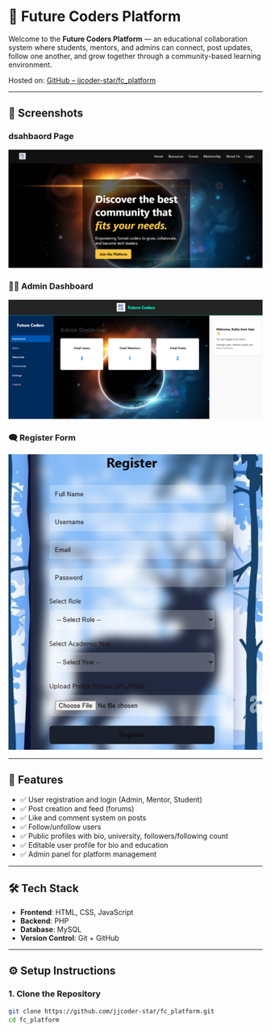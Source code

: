 # 🌟 Future Coders Platform

Welcome to the **Future Coders Platform** — an educational collaboration system where students, mentors, and admins can connect, post updates, follow one another, and grow together through a community-based learning environment.

Hosted on: [GitHub – jjcoder-star/fc_platform](https://github.com/jjcoder-star/FC_platform)

---

## 📸 Screenshots

### dsahbaord Page  
![Home page](images/dashboard.png)

### 🧑‍🎓 Admin Dashboard  
![Dashboard](images/Admin-dashboard.png)

### 🗨️ Register Form
![Register](images/Register.png)



---

## 🚀 Features

- ✅ User registration and login (Admin, Mentor, Student)
- ✅ Post creation and feed (forums)
- ✅ Like and comment system on posts
- ✅ Follow/unfollow users
- ✅ Public profiles with bio, university, followers/following count
- ✅ Editable user profile for bio and education
- ✅ Admin panel for platform management


---

## 🛠️ Tech Stack

- **Frontend**: HTML, CSS, JavaScript  
- **Backend**: PHP  
- **Database**: MySQL  
- **Version Control**: Git + GitHub

---

## ⚙️ Setup Instructions

### 1. Clone the Repository

```bash
git clone https://github.com/jjcoder-star/fc_platform.git
cd fc_platform

